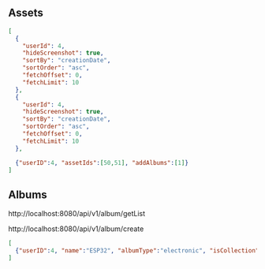 
## Assets
```json
[
  {
    "userId": 4,
    "hideScreenshot": true,
    "sortBy": "creationDate",
    "sortOrder": "asc",
    "fetchOffset": 0,
    "fetchLimit": 10
  },
  {
    "userId": 4,
    "hideScreenshot": true,
    "sortBy": "creationDate",
    "sortOrder": "asc",
    "fetchOffset": 0,
    "fetchLimit": 10
  },

  {"userID":4, "assetIds":[50,51], "addAlbums":[1]}
]
```

## Albums

http://localhost:8080/api/v1/album/getList

http://localhost:8080/api/v1/album/create


```json
[
  {"userID":4, "name":"ESP32", "albumType":"electronic", "isCollection":false}
]
```









